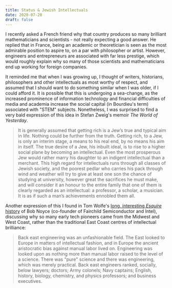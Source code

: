 ```yaml
---
title: Status & Jewish Intellectuals
date: 2020-07-28
draft: false
---
```


I recently asked a French friend why that country produces so many brilliant mathematicians and scientists - not really expecting a good answer. He replied that in France, being an academic or theoretician is seen as the most admirable position to aspire to, on a par with philosopher or artist. However, engineers and entrepreneurs are associated with far less prestige, which would roughly explain why so many of those scientists and mathematicians end up working for foreign companies.

It reminded me that when I was growing up, I thought of writers, historians, philosophers and other intellectuals as most worthy of respect, and assumed that I should want to do something similar when I was older, if I could afford it. It is possible that this is undergoing a sea-change, as the increased prominence of information technology and financial difficulties of media and academia increase the social capital (in Bourdieu's term) associated with "STEM" subjects. Nonetheless, I was surprised to find a very bald expression of this idea in Stefan Zweig's memoir _The World of Yesterday_.

>It is generally assumed that getting rich is a Jew’s true and typical aim in life. Nothing could be further from the truth. Getting rich, to a Jew, is only an interim stage, a means to his real end, by no means his aim in itself. The true desire of a Jew, his inbuilt ideal, is to rise to a higher social plane by becoming an intellectual. Even the most prosperous Jew would rather marry his daughter to an indigent intellectual than a merchant. This high regard for intellectuals runs through all classes of Jewish society, and the poorest pedlar who carries his pack through wind and weather will try to give at least one son the chance of studying at university, however great the sacrifices he must make, and will consider it an honour to the entire family that one of them is clearly regarded as an intellectual: a professor, a scholar, a musician. It is as if such a man’s achievements ennobled them all. 

Another expression of this I found in Tom Wolfe's [long, interesting _Esquire_ history](https://www.esquire.com/news-politics/a12149389/robert-noyce-tom-wolfe/) of Bob Noyce (co-founder of Fairchild Semiconductor and Intel), discussing why so many early tech pioneers came from the Midwest and West Coast, rather than the traditional East Coast centres of intellectual brilliance:

>Back east engineering was an unfashionable field. The East looked to Europe in matters of intellectual fashion, and in Europe the ancient aristocratic bias against manual labor lived on. Engineering was looked upon as nothing more than manual labor raised to the level of a science. There was "pure" science and there was engineering, which was merely practical. Back east engineers ranked, socially, below lawyers; doctors; Army colonels; Navy captains; English, history, biology, chemistry, and physics professors; and business executives.
